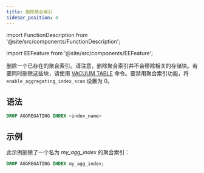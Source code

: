 ```yaml
---
title: 删除聚合索引
sidebar_position: 4
---
```


import FunctionDescription from '@site/src/components/FunctionDescription';

<FunctionDescription description="引入或更新版本：v1.2.151"/>

import EEFeature from '@site/src/components/EEFeature';

<EEFeature featureName='聚合索引'/>

删除一个已存在的聚合索引。请注意，删除聚合索引并不会移除相关的存储块。若要同时删除这些块，请使用 [VACUUM TABLE](../01-table/91-vacuum-table.md) 命令。要禁用聚合索引功能，将 `enable_aggregating_index_scan` 设置为 0。

## 语法

```sql
DROP AGGREGATING INDEX <index_name>
```

## 示例

此示例删除了一个名为 *my_agg_index* 的聚合索引：

```sql
DROP AGGREGATING INDEX my_agg_index;
```